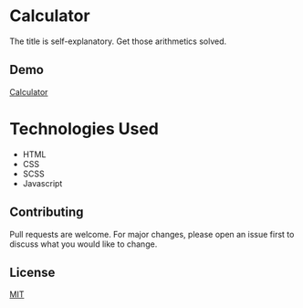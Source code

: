 # Calculator

The title is self-explanatory. Get those arithmetics solved. 



## Demo

[Calculator](https://shreeyansh-b.github.io/calc/)


# Technologies Used
* HTML
* CSS
* SCSS
* Javascript


## Contributing
Pull requests are welcome. For major changes, please open an issue first to discuss what you would like to change.

## License
[MIT](https://choosealicense.com/licenses/mit/)
